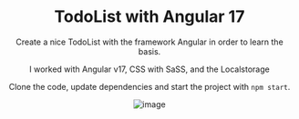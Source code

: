 <div align="center">
  
# TodoList with Angular 17

Create a nice TodoList with the framework Angular in order to learn the basis.

I worked with Angular v17, CSS with SaSS, and the Localstorage

Clone the code, update dependencies and start the project with `npm start`.

![image](https://github.com/Elodieguay/TodoList_Angular/assets/123971120/3a5e9010-590d-4bb3-ac5f-73dbd8326f9f)
